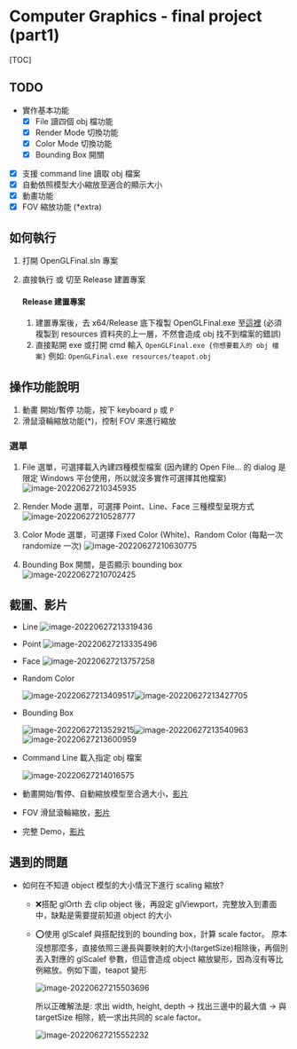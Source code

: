 # Computer Graphics - final project (part1)

[TOC]

## TODO

* 實作基本功能
  * [x] File 讀四個 obj 檔功能
  * [x] Render Mode 切換功能
  * [x] Color Mode 切換功能
  * [x] Bounding Box 開關
* [x] 支援 command line 讀取 obj 檔案
* [x] 自動依照模型大小縮放至適合的顯示大小
* [x] 動畫功能
* [x] FOV 縮放功能 (*extra)

## 如何執行

1. 打開 OpenGLFinal.sln 專案

2. 直接執行 或 切至 Release 建置專案

   #### Release 建置專案

   1. 建置專案後，去 x64/Release 底下複製 OpenGLFinal.exe 至[這裡](OpenGLFinal) (必須複製到 resources 資料夾的上一層，不然會造成 obj 找不到檔案的錯誤)
   2. 直接點開 exe 或打開 cmd 輸入 `OpenGLFinal.exe {你想要載入的 obj 檔案}`
      例如: `OpenGLFinal.exe resources/teapot.obj`

## 操作功能說明

1. 動畫 開始/暫停 功能，按下 keyboard `p` 或 `P`
2. 滑鼠滾輪縮放功能(*)，控制 FOV 來進行縮放

### 選單

1. File 選單，可選擇載入內建四種模型檔案 (因內建的 Open File... 的 dialog 是限定 Windows 平台使用，所以就沒多實作可選擇其他檔案)
   ![image-20220627210345935](E:\Git\NTUTComputerGraphics2022\OpenGLFinal\Docs\image-20220627210345935.png)

2. Render Mode 選單，可選擇 Point、Line、Face 三種模型呈現方式
   ![image-20220627210528777](C:\Users\ychhu\AppData\Roaming\Typora\typora-user-images\image-20220627210528777.png)

3. Color Mode 選單，可選擇 Fixed Color (White)、Random Color (每點一次 randomize 一次)
   ![image-20220627210630775](C:\Users\ychhu\AppData\Roaming\Typora\typora-user-images\image-20220627210630775.png)

4. Bounding Box 開關，是否顯示 bounding box
   ![image-20220627210702425](C:\Users\ychhu\AppData\Roaming\Typora\typora-user-images\image-20220627210702425.png)

## 截圖、影片

* Line
  ![image-20220627213319436](E:\Git\NTUTComputerGraphics2022\OpenGLFinal\Docs\image-20220627213319436.png)
* Point
  ![image-20220627213335496](E:\Git\NTUTComputerGraphics2022\OpenGLFinal\Docs\image-20220627213335496.png)
* Face
  ![image-20220627213757258](E:\Git\NTUTComputerGraphics2022\OpenGLFinal\Docs\image-20220627213757258.png)

* Random Color

  ![image-20220627213409517](E:\Git\NTUTComputerGraphics2022\OpenGLFinal\Docs\image-20220627213409517.png)![image-20220627213427705](E:\Git\NTUTComputerGraphics2022\OpenGLFinal\Docs\image-20220627213459799.png)

* Bounding Box

  ![image-20220627213529215](E:\Git\NTUTComputerGraphics2022\OpenGLFinal\Docs\image-20220627213529215.png)![image-20220627213540963](E:\Git\NTUTComputerGraphics2022\OpenGLFinal\Docs\image-20220627213540963.png)![image-20220627213600959](E:\Git\NTUTComputerGraphics2022\OpenGLFinal\Docs\image-20220627213600959.png)

* Command Line 載入指定 obj 檔案

  ![image-20220627214016575](E:\Git\NTUTComputerGraphics2022\OpenGLFinal\Docs\image-20220627214016575.png)

* 動畫開始/暫停、自動縮放模型至合適大小，[影片](https://youtu.be/s3fVi9ZTtNE)

* FOV 滑鼠滾輪縮放，[影片](https://youtu.be/X5UfUwwUEvU)

* 完整 Demo，[影片](https://youtu.be/fWNY77Xoyzc)

## 遇到的問題

* 如何在不知道 object 模型的大小情況下進行 scaling 縮放?
  * ❌搭配 glOrth 去 clip object 後，再設定 glViewport，完整放入到畫面中，缺點是需要提前知道 object 的大小
  * ⭕使用 glScalef 與搭配找到的 bounding box，計算 scale factor。
    原本沒想那麼多，直接依照三邊長與要映射的大小(targetSize)相除後，再個別丟入對應的 glScalef 參數，但這會造成 object 縮放變形，因為沒有等比例縮放。例如下圖，teapot 變形
    
    ![image-20220627215503696](E:\Git\NTUTComputerGraphics2022\OpenGLFinal\Docs\image-20220627215503696.png)
    
    所以正確解法是: 求出 width, height, depth -> 找出三邊中的最大值 -> 與 targetSize 相除，統一求出共同的 scale factor。
    
    ![image-20220627215552232](E:\Git\NTUTComputerGraphics2022\OpenGLFinal\Docs\image-20220627215552232.png)

